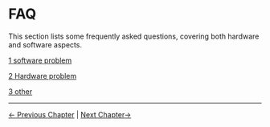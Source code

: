 # FAQ


This section lists some frequently asked questions, covering both hardware and software aspects.

[1 software problem](./3.4.1-software.md)

[2 Hardware problem](./3.4.2-hardware.md)

[3 other](./3.4.3-other.md)

---

[← Previous Chapter](./3.3-MaintenanceandCare.md) | [Next Chapter→](./3.4.1-software.md)
